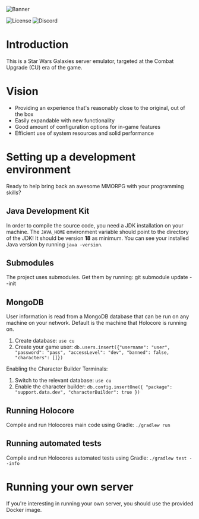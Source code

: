![Banner](https://i.imgur.com/vIaNzCm.png)

![License](https://img.shields.io/badge/license-GPLv3-blue.svg?longCache=true&style=flat)
![Discord](https://img.shields.io/discord/373548910225915905.svg)

# Introduction #
This is a Star Wars Galaxies server emulator, targeted at the Combat Upgrade (CU)
era of the game.

# Vision
* Providing an experience that's reasonably close to the original, out of the box
* Easily expandable with new functionality
* Good amount of configuration options for in-game features
* Efficient use of system resources and solid performance

# Setting up a development environment #
Ready to help bring back an awesome MMORPG with your programming skills?

## Java Development Kit ##
In order to compile the source code, you need a JDK installation on your machine. The `JAVA_HOME` environment variable
should point to the directory of the JDK! It should be version **18** as minimum. You can see your installed Java version
by running `java -version`.

## Submodules ##
The project uses submodules. Get them by running: git submodule update --init

## MongoDB ##
User information is read from a MongoDB database that can be run on any machine on your network. Default is the machine that Holocore is running on.

1. Create database: `use cu`
2. Create your game user: `db.users.insert({"username": "user", "password": "pass", "accessLevel": "dev", "banned": false, "characters": []})`

Enabling the Character Builder Terminals:
1. Switch to the relevant database: `use cu`
2. Enable the character builder: `db.config.insertOne({ "package": "support.data.dev", "characterBuilder": true })`

## Running Holocore ##
Compile and run Holocores main code using Gradle: `./gradlew run`

## Running automated tests ##
Compile and run Holocores automated tests using Gradle: `./gradlew test --info`

# Running your own server #
If you're interesting in running your own server, you should use the provided
Docker image.

